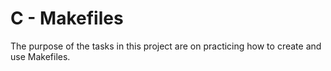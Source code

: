 # C - Makefiles
The purpose of the tasks in this project are on practicing how
to create and use Makefiles.